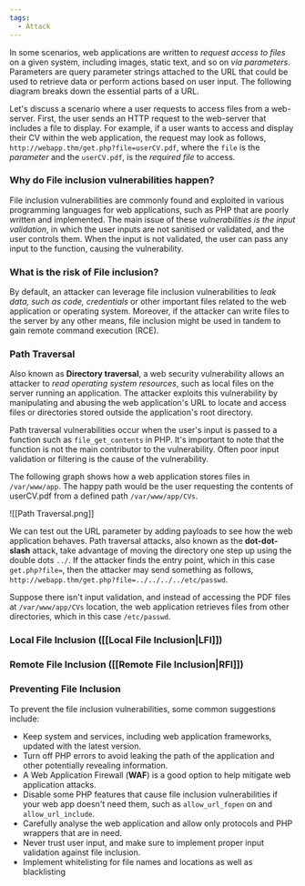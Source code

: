 ```yaml
---
tags:
  - Attack
---
```

In some scenarios, web applications are written to *request access to files* on a given system, including images, static text, and so on *via parameters*. Parameters are query parameter strings attached to the URL that could be used to retrieve data or perform actions based on user input. The following diagram breaks down the essential parts of a URL.

Let's discuss a scenario where a user requests to access files from a web-server. First, the user sends an HTTP request to the web-server that includes a file to display. For example, if a user wants to access and display their CV within the web application, the request may look as follows, `http://webapp.thm/get.php?file=userCV.pdf`, where the `file` is the *parameter* and the `userCV.pdf`, is the *required file* to access.﻿

### Why do File inclusion vulnerabilities happen?﻿
File inclusion vulnerabilities are commonly found and exploited in various programming languages for web applications, such as PHP that are poorly written and implemented. The main issue of these *vulnerabilities is the input validation*, in which the user inputs are not sanitised or validated, and the user controls them. When the input is not validated, the user can pass any input to the function, causing the vulnerability.

### What is the risk of File inclusion?
By default, an attacker can leverage file inclusion vulnerabilities to *leak data, such as code, credentials* or other important files related to the web application or operating system. Moreover, if the attacker can write files to the server by any other means, file inclusion might be used in tandem to gain remote command execution (RCE).

### Path Traversal
Also known as **Directory traversal**, a web security vulnerability allows an attacker to *read operating system resources*, such as local files on the server running an application. The attacker exploits this vulnerability by manipulating and abusing the web application's URL to locate and access files or directories stored outside the application's root directory.

Path traversal vulnerabilities occur when the user's input is passed to a function such as `file_get_contents` in PHP. It's important to note that the function is not the main contributor to the vulnerability. Often poor input validation or filtering is the cause of the vulnerability.

The following graph shows how a web application stores files in `/var/www/app`. The happy path would be the user requesting the contents of userCV.pdf from a defined path `/var/www/app/CVs`.

![[Path Traversal.png]]

We can test out the URL parameter by adding payloads to see how the web application behaves. Path traversal attacks, also known as the **dot-dot-slash** attack, take advantage of moving the directory one step up using the double dots `../`. If the attacker finds the entry point, which in this case `get.php?file=`, then the attacker may send something as follows, `http://webapp.thm/get.php?file=../../../../etc/passwd`.

Suppose there isn't input validation, and instead of accessing the PDF files at `/var/www/app/CVs` location, the web application retrieves files from other directories, which in this case `/etc/passwd`. 

### Local File Inclusion (﻿[[Local File Inclusion|LFI]])

### Remote File Inclusion ([[Remote File Inclusion|RFI]])

### Preventing File Inclusion

To prevent the file inclusion vulnerabilities, some common suggestions include:

- Keep system and services, including web application frameworks, updated with the latest version.
- Turn off PHP errors to avoid leaking the path of the application and other potentially revealing information.
- A Web Application Firewall (**WAF**) is a good option to help mitigate web application attacks.
- Disable some PHP features that cause file inclusion vulnerabilities if your web app doesn't need them, such as `allow_url_fopen` on and `allow_url_include`.
- Carefully analyse the web application and allow only protocols and PHP wrappers that are in need.
- Never trust user input, and make sure to implement proper input validation against file inclusion.
- Implement whitelisting for file names and locations as well as blacklisting
